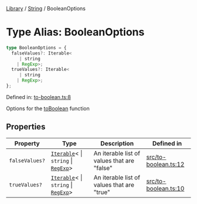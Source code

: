 <!-- markdownlint-disable -->
<!-- cspell: disable -->
[Library](../index.md) / [String](./index.md) / BooleanOptions

# Type Alias: BooleanOptions

```ts
type BooleanOptions = {
  falseValues?: Iterable<
     | string
    | RegExp>;
  trueValues?: Iterable<
     | string
    | RegExp>;
};
```

Defined in: [to-boolean.ts:8](https://github.com/technobuddha/library/blob/main/src/to-boolean.ts#L8)

Options for the [toBoolean](toBoolean.md) function

## Properties

| Property | Type | Description | Defined in |
| ------ | ------ | ------ | ------ |
| <a id="falsevalues"></a> `falseValues?` | [`Iterable`](https://www.typescriptlang.org/docs/handbook/iterators-and-generators.html#iterable-interface)\< \| `string` \| [`RegExp`](https://developer.mozilla.org/docs/Web/JavaScript/Reference/Global_Objects/RegExp)\> | An iterable list of values that are "false" | [src/to-boolean.ts:12](https://github.com/technobuddha/library/blob/main/src/to-boolean.ts#L12) |
| <a id="truevalues"></a> `trueValues?` | [`Iterable`](https://www.typescriptlang.org/docs/handbook/iterators-and-generators.html#iterable-interface)\< \| `string` \| [`RegExp`](https://developer.mozilla.org/docs/Web/JavaScript/Reference/Global_Objects/RegExp)\> | An iterable list of values that are "true" | [src/to-boolean.ts:10](https://github.com/technobuddha/library/blob/main/src/to-boolean.ts#L10) |

